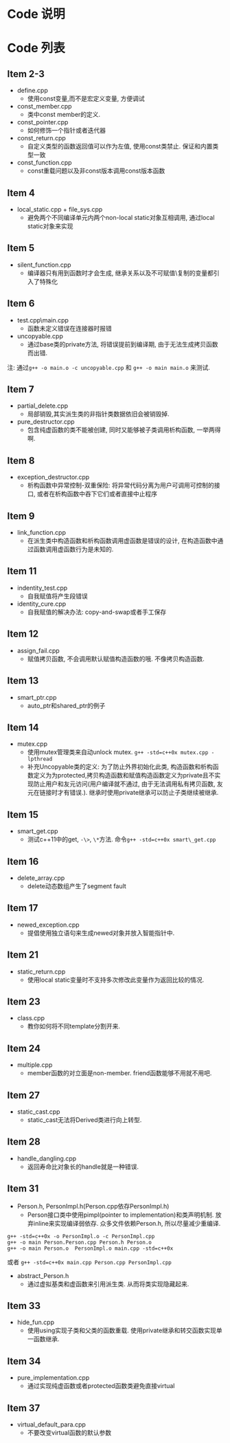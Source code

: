 Code 说明
=============

Code 列表
============

Item 2-3
------------

 * define.cpp
    * 使用const变量,而不是宏定义变量, 方便调试
 * const\_member.cpp
    * 类中const member的定义.
 * const\_pointer.cpp
    * 如何修饰一个指针或者迭代器
 * const\_return.cpp
    * 自定义类型的函数返回值可以作为左值, 使用const类禁止. 保证和内置类型一致
 * const\_function.cpp
    * const重载问题以及非const版本调用const版本函数

Item 4
------------
 
 * local\_static.cpp + file\_sys.cpp
    * 避免两个不同编译单元内两个non-local static对象互相调用, 通过local static对象来实现


Item 5
------------
 * silent\_function.cpp
    * 编译器只有用到函数时才会生成, 继承关系以及不可赋值\复制的变量都引入了特殊化


Item 6
------------
 * test.cpp\main.cpp
    * 函数未定义错误在连接器时报错
 * uncopyable.cpp
    * 通过base类的private方法, 将错误提前到编译期, 由于无法生成拷贝函数而出错.

 注: 通过`g++ -o main.o -c uncopyable.cpp` 和 `g++ -o main main.o` 来测试.


Item 7
-------------
 * partial\_delete.cpp
    * 局部销毁,其实派生类的非指针类数据依旧会被销毁掉. 
 * pure\_destructor.cpp
    * 包含纯虚函数的类不能被创建, 同时又能够被子类调用析构函数, 一举两得啊.


Item 8
--------------
 * exception\_destructor.cpp
    * 析构函数中异常控制-双重保险: 将异常代码分离为用户可调用可控制的接口, 或者在析构函数中吞下它们或者直接中止程序


Item 9
--------------
 * link\_function.cpp
    * 在派生类中构造函数和析构函数调用虚函数是错误的设计, 在构造函数中通过函数调用虚函数行为是未知的.


Item 11
--------------
 * indentity\_test.cpp
    * 自我赋值将产生段错误
 * identity\_cure.cpp
    * 自我赋值的解决办法: copy-and-swap或者手工保存

Item 12
--------------
 * assign\_fail.cpp
    * 赋值拷贝函数, 不会调用默认赋值构造函数的哦. 不像拷贝构造函数.


Item 13
------------ 
 * smart\_ptr.cpp
    * auto\_ptr和shared\_ptr的例子


Item 14
------------
 * mutex.cpp
    * 使用mutex管理类来自动unlock mutex. `g++ -std=c++0x mutex.cpp -lpthread`
    * 补充Uncopyable类的定义: 为了防止外界初始化此类, 构造函数和析构函数定义为为protected,拷贝构造函数和赋值构造函数定义为private且不实现防止用户和友元访问(用户编译就不通过, 由于无法调用私有拷贝函数, 友元在链接时才有错误.). 继承时使用private继承可以防止子类继续被继承. 


Item 15
------------
 * smart\_get.cpp
    * 测试c++11中的get, `-\>`, `\*`方法. 命令`g++ -std=c++0x smart\_get.cpp`


Item 16
-------------
 * delete\_array.cpp
    * delete动态数组产生了segment fault


Item 17
-------------
 * newed\_exception.cpp
    * 提倡使用独立语句来生成newed对象并放入智能指针中.


Item 21
--------------
 * static\_return.cpp
    * 使用local static变量时不支持多次修改此变量作为返回比较的情况.


Item 23
--------------
 * class.cpp
    * 教你如何将不同template分割开来.


Item 24
--------------
 * multiple.cpp
    * member函数的对立面是non-member. friend函数能够不用就不用吧.


Item 27
--------------
 * static\_cast.cpp
    * static\_cast无法将Derived类进行向上转型.


Item 28
---------------
 * handle\_dangling.cpp
    * 返回寿命比对象长的handle就是一种错误. 


Item 31
----------------
 * Person.h, PersonImpl.h(Person.cpp依存PersonImpl.h)
    * Person接口类中使用pimpl(pointer to implementation)和类声明机制. 放弃inline来实现编译弱依存. 众多文件依赖Person.h, 所以尽量减少重编译.

```
g++ -std=c++0x -o PersonImpl.o -c PersonImpl.cpp
g++ -o main Person.Person.cpp Person.h Person.o
g++ -o main Person.o  PersonImpl.o main.cpp -std=c++0x
```
或者
`g++ -std=c++0x main.cpp Person.cpp PersonImpl.cpp`

 * abstract\_Person.h
    * 通过虚拟基类和虚函数来引用派生类. 从而将类实现隐藏起来.


Item 33
--------------
 
 * hide\_fun.cpp
    * 使用using实现子类和父类的函数重载. 使用private继承和转交函数实现单一函数继承.


Item 34
--------------
 * pure\_implementation.cpp
    * 通过实现纯虚函数或者protected函数类避免直接virtual


Item 37
-------------------
 * virtual\_default\_para.cpp
    * 不要改变virtual函数的默认参数
